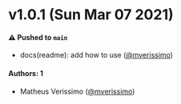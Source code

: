 # v1.0.1 (Sun Mar 07 2021)

#### ⚠️ Pushed to `main`

- docs(readme): add how to use ([@mverissimo](https://github.com/mverissimo))

#### Authors: 1

- Matheus Verissimo ([@mverissimo](https://github.com/mverissimo))
